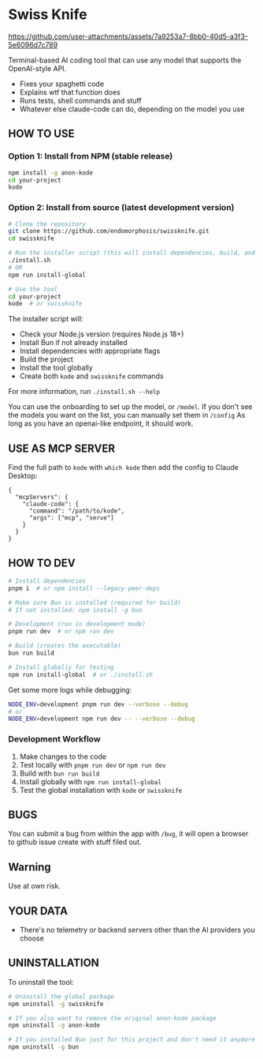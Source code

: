 # Swiss Knife


https://github.com/user-attachments/assets/7a9253a7-8bb0-40d5-a3f3-5e6096d7c789


Terminal-based AI coding tool that can use any model that supports the OpenAI-style API.

- Fixes your spaghetti code
- Explains wtf that function does
- Runs tests, shell commands and stuff
- Whatever else claude-code can do, depending on the model you use

## HOW TO USE

### Option 1: Install from NPM (stable release)

```bash
npm install -g anon-kode
cd your-project
kode
```

### Option 2: Install from source (latest development version)

```bash
# Clone the repository
git clone https://github.com/endomorphosis/swissknife.git
cd swissknife

# Run the installer script (this will install dependencies, build, and install globally)
./install.sh
# OR
npm run install-global

# Use the tool
cd your-project
kode  # or swissknife
```

The installer script will:
- Check your Node.js version (requires Node.js 18+)
- Install Bun if not already installed
- Install dependencies with appropriate flags
- Build the project
- Install the tool globally
- Create both `kode` and `swissknife` commands

For more information, run `./install.sh --help`

You can use the onboarding to set up the model, or `/model`.
If you don't see the models you want on the list, you can manually set them in `/config`
As long as you have an openai-like endpoint, it should work.

## USE AS MCP SERVER

Find the full path to `kode` with `which kode` then add the config to Claude Desktop:
```
{
  "mcpServers": {
    "claude-code": {
      "command": "/path/to/kode",
      "args": ["mcp", "serve"]
    }
  }
}
```

## HOW TO DEV

```bash
# Install dependencies
pnpm i  # or npm install --legacy-peer-deps

# Make sure Bun is installed (required for build)
# If not installed: npm install -g bun

# Development (run in development mode)
pnpm run dev  # or npm run dev

# Build (creates the executable)
bun run build

# Install globally for testing
npm run install-global  # or ./install.sh
```

Get some more logs while debugging:
```bash
NODE_ENV=development pnpm run dev --verbose --debug
# or
NODE_ENV=development npm run dev -- --verbose --debug
```

### Development Workflow

1. Make changes to the code
2. Test locally with `pnpm run dev` or `npm run dev`
3. Build with `bun run build`
4. Install globally with `npm run install-global`
5. Test the global installation with `kode` or `swissknife`

## BUGS

You can submit a bug from within the app with `/bug`, it will open a browser to github issue create with stuff filed out.

## Warning

Use at own risk.


## YOUR DATA

- There's no telemetry or backend servers other than the AI providers you choose

## UNINSTALLATION

To uninstall the tool:

```bash
# Uninstall the global package
npm uninstall -g swissknife

# If you also want to remove the original anon-kode package
npm uninstall -g anon-kode

# If you installed Bun just for this project and don't need it anymore
npm uninstall -g bun
```
